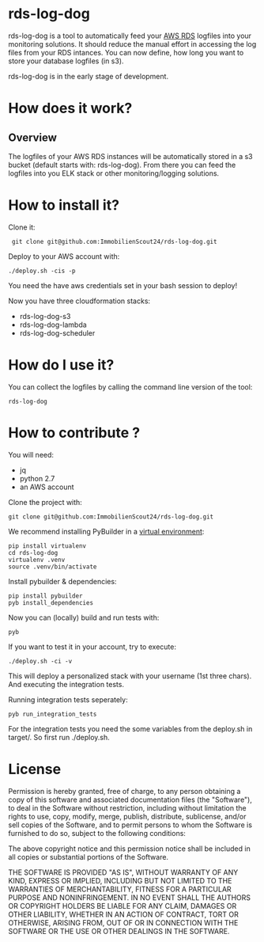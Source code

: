 rds-log-dog
===========

rds-log-dog is a tool to automatically feed your [AWS RDS](https://aws.amazon.com/de/rds/) logfiles into your monitoring solutions.
It should reduce the manual effort in accessing the log files from your RDS intances.
You can now define, how long you want to store your database logfiles (in s3).


rds-log-dog is in the early stage of development. 

How does it work?
=================

Overview
--------

The logfiles of your AWS RDS instances will be automatically stored in a s3 bucket (default starts with: rds-log-dog).
From there you can feed the logfiles into you ELK stack or other monitoring/logging solutions.


How to install it?
================

Clone it:

     git clone git@github.com:ImmobilienScout24/rds-log-dog.git

Deploy to your AWS account with:

    ./deploy.sh -cis -p

You need the have aws credentials set in your bash session to deploy!

Now you have three cloudformation stacks:
- rds-log-dog-s3
- rds-log-dog-lambda
- rds-log-dog-scheduler


How do I use it?
================

You can collect the logfiles by calling the command line version of the tool:

    rds-log-dog


How to contribute ?
===================

You will need:

- jq
- python 2.7
- an AWS account

Clone the project with: 

    git clone git@github.com:ImmobilienScout24/rds-log-dog.git

We recommend installing PyBuilder in a [virtual environment](https://virtualenv.pypa.io/en/stable/):

    pip install virtualenv
    cd rds-log-dog
    virtualenv .venv
    source .venv/bin/activate

Install pybuilder & dependencies:
   
    pip install pybuilder
    pyb install_dependencies

Now you can (locally) build and run tests with:

    pyb 

If you want to test it in your account, try to execute:

    ./deploy.sh -ci -v

This will deploy a personalized stack with your username (1st three chars).
And executing the integration tests.

Running integration tests seperately:

    pyb run_integration_tests

For the integration tests you need the some variables from the deploy.sh in target/. So first run ./deploy.sh. 


License
=======

Permission is hereby granted, free of charge, to any person obtaining a copy of this software and associated documentation files (the "Software"), to deal in the Software without restriction, including without limitation the rights to use, copy, modify, merge, publish, distribute, sublicense, and/or sell copies of the Software, and to permit persons to whom the Software is furnished to do so, subject to the following conditions:

The above copyright notice and this permission notice shall be included in all copies or substantial portions of the Software.

THE SOFTWARE IS PROVIDED "AS IS", WITHOUT WARRANTY OF ANY KIND, EXPRESS OR IMPLIED, INCLUDING BUT NOT LIMITED TO THE WARRANTIES OF MERCHANTABILITY, FITNESS FOR A PARTICULAR PURPOSE AND NONINFRINGEMENT. IN NO EVENT SHALL THE AUTHORS OR COPYRIGHT HOLDERS BE LIABLE FOR ANY CLAIM, DAMAGES OR OTHER LIABILITY, WHETHER IN AN ACTION OF CONTRACT, TORT OR OTHERWISE, ARISING FROM, OUT OF OR IN CONNECTION WITH THE SOFTWARE OR THE USE OR OTHER DEALINGS IN THE SOFTWARE.

